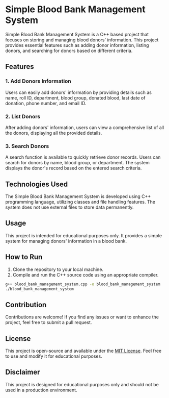 # Simple Blood Bank Management System

Simple Blood Bank Management System is a C++ based project that focuses on storing and managing blood donors' information. This project provides essential features such as adding donor information, listing donors, and searching for donors based on different criteria.

## Features

### 1. Add Donors Information
Users can easily add donors' information by providing details such as name, roll ID, department, blood group, donated blood, last date of donation, phone number, and email ID.

### 2. List Donors
After adding donors' information, users can view a comprehensive list of all the donors, displaying all the provided details.

### 3. Search Donors
A search function is available to quickly retrieve donor records. Users can search for donors by name, blood group, or department. The system displays the donor's record based on the entered search criteria.

## Technologies Used

The Simple Blood Bank Management System is developed using C++ programming language, utilizing classes and file handling features. The system does not use external files to store data permanently.

## Usage

This project is intended for educational purposes only. It provides a simple system for managing donors' information in a blood bank.

## How to Run

1. Clone the repository to your local machine.
2. Compile and run the C++ source code using an appropriate compiler.

```bash
g++ blood_bank_management_system.cpp -o blood_bank_management_system
./blood_bank_management_system
```

## Contribution

Contributions are welcome! If you find any issues or want to enhance the project, feel free to submit a pull request.

## License

This project is open-source and available under the [MIT License](LICENSE). Feel free to use and modify it for educational purposes.

## Disclaimer

This project is designed for educational purposes only and should not be used in a production environment.
